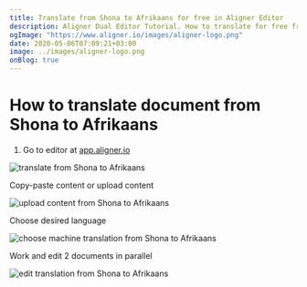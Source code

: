 ```yaml
---
title: Translate from Shona to Afrikaans for free in Aligner Editor
description: Aligner Dual Editor Tutorial. How to translate for free from Shona to Afrikaans. Aligner is multilingual document management platform. 
ogImage: "https://www.aligner.io/images/aligner-logo.png"
date: 2020-05-06T07:09:21+03:00
image: ../images/aligner-logo.png
onBlog: true
---
```


# How to translate document from Shona to Afrikaans

1. Go to editor at [app.aligner.io](https://app.aligner.io "Aligner App web page")

![translate from Shona to Afrikaans](../aligner-blank-editor.png "translate from Shona to Afrikaans")

Copy-paste content or upload content

![upload content from Shona to Afrikaans](../aligner-uploaded-document.png "upload content from Shona to Afrikaans")

Choose desired language

![choose machine translation from Shona to Afrikaans](../aligner-language-dropdown.png "choose machine translation from Shona to Afrikaans")

Work and edit 2 documents in parallel

![edit translation from Shona to Afrikaans](../aligner-double-sitded-editor.png "edit translation from Shona to Afrikaans")

